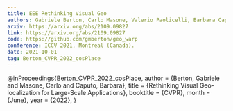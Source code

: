 ```yaml
---
title: EEE Rethinking Visual Geo
authors: Gabriele Berton, Carlo Masone, Valerio Paolicelli, Barbara Caputo
arxiv: https://arxiv.org/abs/2109.09827
link: https://arxiv.org/abs/2109.09827
code: https://github.com/gmberton/geo_warp
conference: ICCV 2021, Montreal (Canada).
date: 2021-10-01
tag: Berton_CVPR_2022_cosPlace
---
```

@inProceedings{Berton_CVPR_2022_cosPlace,
    author    = {Berton, Gabriele and Masone, Carlo and Caputo, Barbara},
    title     = {Rethinking Visual Geo-localization for Large-Scale Applications},
    booktitle = {CVPR},
    month     = {June},
    year      = {2022},
}
